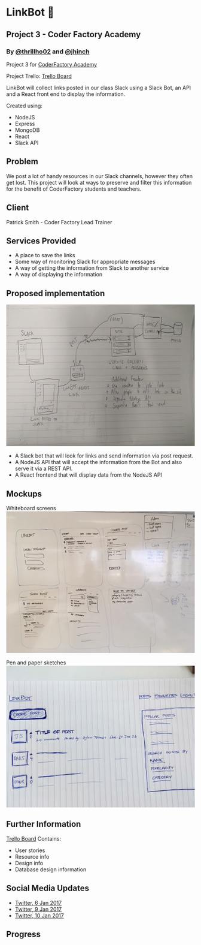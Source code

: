 # LinkBot 🤖
## Project 3 - Coder Factory Academy
### By [@thrillho02](https://twitter.com/thrillho02) and [@jhinch](https://twitter.com/jhinch)
Project 3 for [CoderFactory Academy](https://coderfactoryacademy.edu.au/)

Project Trello: [Trello Board](https://trello.com/b/nBv1xJOz/major-project-3-linkbot)

LinkBot will collect links posted in our class Slack using a Slack Bot, an API and a React front end to display the information.

Created using:
- NodeJS
- Express
- MongoDB
- React
- Slack API

## Problem
We post a lot of handy resources in our Slack channels, however they often get lost. This project will look at ways to preserve and filter this information for the benefit of CoderFactory students and teachers. 

## Client
Patrick Smith - Coder Factory Lead Trainer

## Services Provided
 - A place to save the links
 - Some way of monitoring Slack for appropriate messages
 - A way of getting the information from Slack to another service
 - A way of displaying the information

## Proposed implementation

![App flow](/readme_assets/proposed_app_flow.jpg?raw=true "Optional Title")

- A Slack bot that will look for links and send information via post request. 
- A NodeJS API that will accept the information from the Bot and also serve it via a REST API.
- A React frontend that will display data from the NodeJS API

## Mockups
Whiteboard screens
![whiteboard screens](/readme_assets/whiteboard_screens.JPG?raw=true "Optional Title")

Pen and paper sketches
![whiteboard screens](/readme_assets/pen_paper_screens.jpg?raw=true "Optional Title")

## Further Information

[Trello Board](https://trello.com/b/nBv1xJOz/major-project-3-linkbot)
Contains:
- User stories
- Resource info
- Design info
- Database design information

## Social Media Updates
- [Twitter, 6 Jan 2017](https://twitter.com/jhinch/status/817620496724307968)
- [Twitter, 9 Jan 2017](https://twitter.com/jhinch/status/818443540065697793)
- [Twitter, 10 Jan 2017](https://twitter.com/jhinch/status/818982352013529088)

## Progress


